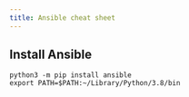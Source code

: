 ```yaml
---
title: Ansible cheat sheet
---
```


## Install Ansible
```
python3 -m pip install ansible
export PATH=$PATH:~/Library/Python/3.8/bin
```